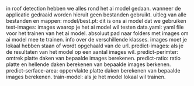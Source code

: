 in roof detection hebben we alles rond het ai model gedaan. wanneer de applicatie gedraaid worden hieruit geen bestanden gebruikt.
uitleg van alle bestanden en mappen:
    model/best.pt: dit is ons ai model dat we gebruiken
    test-images: images waarop je het ai model wil testen
    data.yaml: yaml file voor het trainen van het ai model. absoluut pad naar folders met images om ai model mee te trainen. info over de verschillende klasses. images moet je lokaal hebben staan of wordt opgehaald van de url.
    predict-images: als je de resultaten van het model op een aantal images wil.
    predict-perimter: omtrek platte daken van bepaalde images berekenen.
    predict-ratio: ratio platte en hellende daken berekenen van bepaalde images berkenen.
    predict-serface-area: oppervlakte platte daken berekenen van bepaalde images berekenen.
    train-model: als je het model lokaal wil trainen.